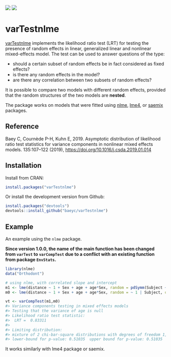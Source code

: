 
<!-- README.md is generated from README.Rmd. Please edit that file -->

[![](https://www.r-pkg.org/badges/version/varTestnlme)](https://CRAN.R-project.org/package=varTestnlme)
[![](https://cranlogs.r-pkg.org/badges/grand-total/varTestnlme)](https://cranlogs.r-pkg.org/badges/grand-total/varTesnlme)

# varTestnlme

[varTestnlme](https://baeyc.github.io/varTestnlme/index.html) implements
the likelihood ratio test (LRT) for testing the presence of random
effects in linear, generalized linear and nonlinear mixed-effects model.
The test can be used to answer questions of the type:

-   should a certain subset of random effects be in fact considered as
    fixed effects?
-   is there any random effects in the model?
-   are there any correlation between two subsets of random effects?

It is possible to compare two models with different random effects,
provided that the random structures of the two models are **nested**.

The package works on models that were fitted using
[nlme](https://CRAN.R-project.org/package=nlme),
[lme4](https://CRAN.R-project.org/package=lme4), or
[saemix](https://CRAN.R-project.org/package=saemix) packages.

## Reference

Baey C, Cournède P-H, Kuhn E, 2019. Asymptotic distribution of
likelihood ratio test statistics for variance components in nonlinear
mixed effects models. 135:107–122 (2019),
<https://doi.org/10.1016/j.csda.2019.01.014>

## Installation

Install from CRAN:

``` r
install.packages("varTestnlme")
```

Or install the development version from Github:

``` r
install.packages("devtools")
devtools::install_github("baeyc/varTestnlme")
```

## Example

An example using the `nlme` package.

**Since version 1.0.0, the name of the main function has been changed
from `varTest` to `varCompTest` due to a conflict with an existing
function from package `EnvStats`.**

``` r
library(nlme)
data("Orthodont")

# using nlme, with correlated slope and intercept
m1 <- lme(distance ~ 1 + Sex + age + age*Sex, random = pdSymm(Subject ~ 1 + age), data = Orthodont, method = "ML")
m0 <- lme(distance ~ 1 + Sex + age + age*Sex, random = ~ 1 | Subject, data = Orthodont, method = "ML")

vt <- varCompTest(m1,m0)
#> Variance components testing in mixed effects models
#> Testing that the variance of age is null
#> Likelihood ratio test statistic: 
#>  LRT =  0.83311 
#> 
#> Limiting distribution:
#> mixture of 2 chi-bar-square distributions with degrees of freedom 1, 2
#> lower-bound for p-value: 0.51035  upper bound for p-value: 0.51035
```

It works similarly with lme4 package or saemix.
